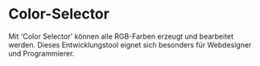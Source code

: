 # Color-Selector
Mit 'Color Selector' können alle RGB-Farben erzeugt und bearbeitet werden. Dieses Entwicklungstool eignet sich besonders für Webdesigner und Programmierer.
